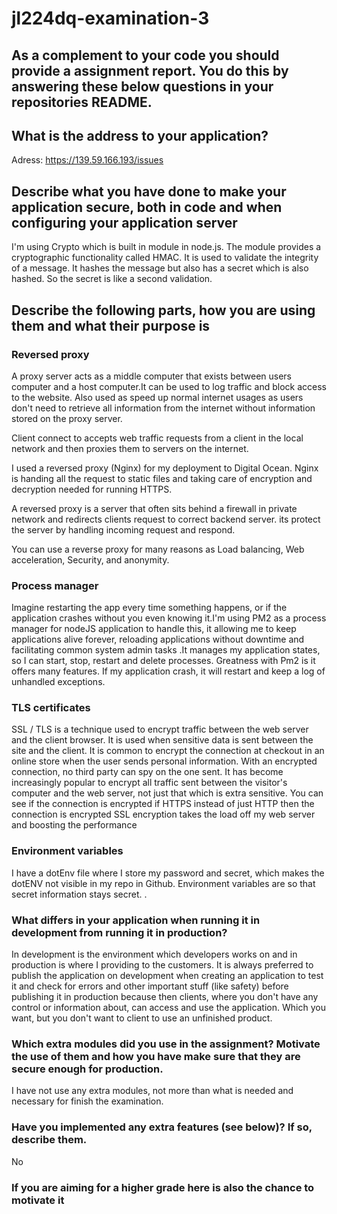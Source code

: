 # jl224dq-examination-3

## As a complement to your code you should provide a assignment report. You do this by answering these below questions in your repositories README.

## What is the address to your application?
Adress: https://139.59.166.193/issues



## Describe what you have done to make your application secure, both in code and when configuring your application server



I'm using Crypto which is built in module in node.js. The module provides a cryptographic functionality called HMAC.
It is used to validate the integrity of a message. It hashes the message but also has a secret which is also hashed. So the secret is like a second validation.


## Describe the following parts, how you are using them and what their purpose is

### Reversed proxy
A proxy server acts as a middle computer that exists between users computer and a host computer.It can be used to log traffic and block access to the website. Also used as speed up normal internet usages as users don't need to retrieve all information from the internet without information stored on the proxy server.

Client connect to accepts web traffic requests from a client in the local network and then proxies them to servers on the internet.

I used a reversed proxy (Nginx) for my deployment to Digital Ocean. Nginx is handing all the request to static files and taking care of encryption and decryption needed for running HTTPS.

A reversed proxy is a server that often sits behind a firewall in private network and redirects clients request to correct backend server. its protect the server by handling incoming request and respond.

You can use a reverse proxy for many reasons as Load balancing, Web acceleration, Security, and anonymity.



### Process manager
 Imagine restarting the app every time something happens, or if the application crashes without you even knowing it.I'm using PM2 as a process manager for nodeJS application to handle this, it allowing me to keep applications alive forever,
 reloading applications without downtime and facilitating common system admin tasks
 .It manages my application states, so I can start, stop, restart and delete processes. Greatness with Pm2 is it offers many features. If my application crash, it will restart and keep a log of unhandled exceptions.


### TLS certificates
SSL / TLS is a technique used to encrypt traffic between the web server and the client browser. It is used when sensitive data is sent between the site and the client. It is common to encrypt the connection at checkout in an online store when the user sends personal information. With an encrypted connection, no third party can spy on the one sent. It has become increasingly popular to encrypt all traffic sent between the visitor's computer and the web server, not just that which is extra sensitive. You can see if the connection is encrypted if HTTPS instead of just HTTP then the connection is encrypted
SSL encryption takes the load off my web server and boosting the performance


### Environment variables

I have a dotEnv file where I store my password and secret, which makes the dotENV not visible in my repo in Github. Environment variables are so that secret information stays secret. .  

###	What differs in your application when running it in development from running it in production?

In development is the environment which developers works on and in production is where I providing to the customers. It is always preferred to publish the application on development when creating an application to test it and check for errors and other important stuff (like safety) before publishing it in production because then clients, where you don't have any control or information about, can access and use the application. Which you want, but you don't want to client to use an unfinished product.

### Which extra modules did you use in the assignment? Motivate the use of them and how you have make sure that they are secure enough for production.

I have not use any extra modules, not more than what is needed and necessary for finish the examination.

### Have you implemented any extra features (see below)? If so, describe them.

No
### If you are aiming for a higher grade here is also the chance to motivate it